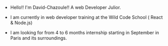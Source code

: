 - Hello!! I'm David-Chazoule!! A web Developer Julior.


- I am currently in web developer training at the Wild Code School ( React & Node.js)

- I am looking for from 4 to 6 months internship starting in September in Paris and its surroundings.
